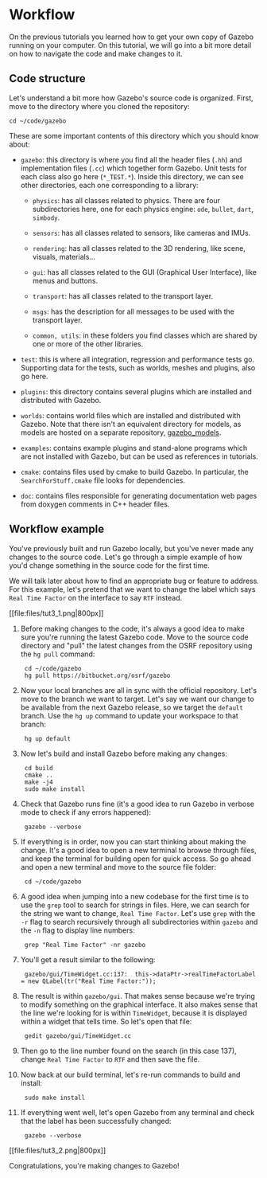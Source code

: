 # Workflow

On the previous tutorials you learned how to get your own copy of Gazebo
running on your computer. On this tutorial, we will go into a bit more
detail on how to navigate the code and make changes to it.

## Code structure

Let's understand a bit more how Gazebo's source code is organized. First,
move to the directory where you cloned the repository:

    cd ~/code/gazebo

These are some important contents of this directory which you should know about:

* `gazebo`: this directory is where you find all the header files (`.hh`) and
implementation files (`.cc`) which together form Gazebo. Unit tests for each class
also go here (`*_TEST.*`).
Inside this directory, we can see other directories, each one corresponding to a
library:

    * `physics`: has all classes related to physics. There are four
                 subdirectories here, one for each physics engine:
                 `ode`, `bullet`, `dart`, `simbody`.

    * `sensors`: has all classes related to sensors, like cameras and IMUs.

    * `rendering`: has all classes related to the 3D rendering, like scene,
                   visuals, materials...

    * `gui`: has all classes related to the GUI (Graphical User Interface),
             like menus and buttons.

    * `transport`: has all classes related to the transport layer.

    * `msgs`: has the description for all messages to be used with the
              transport layer.

    * `common, utils`: in these folders you find classes which are shared by
                       one or more of the other libraries.

* `test`: this is where all integration, regression and performance tests go.
Supporting data for the tests, such as worlds, meshes and plugins, also go here.

* `plugins`: this directory contains several plugins which are installed and
distributed with Gazebo.

* `worlds`: contains world files which are installed and distributed with
Gazebo. Note that there isn't an equivalent directory for models, as models are
hosted on a separate repository,
[gazebo_models](https://bitbucket.org/osrf/gazebo_models/).

* `examples`: contains example plugins and stand-alone programs which are not
installed with Gazebo, but can be used as references in tutorials.

* `cmake`: contains files used by cmake to build Gazebo. In particular, the
`SearchForStuff.cmake` file looks for dependencies.

* `doc`: contains files responsible for generating documentation web pages
from doxygen comments in C++ header files.

## Workflow example

You've previously built and run Gazebo locally, but you've never made any changes
to the source code. Let's go through a simple example of how you'd change something
in the source code for the first time.

We will talk later about how to find an appropriate bug or feature to address.
For this example, let's pretend that we want to change the label which says
`Real Time Factor` on the interface to say `RTF` instead.

[[file:files/tut3_1.png|800px]]


1. Before making changes to the code, it's always a good idea to make sure you're
running the latest Gazebo code. Move to the source code directory and "pull" the
latest changes from the OSRF repository using the `hg pull` command:

        cd ~/code/gazebo
        hg pull https://bitbucket.org/osrf/gazebo

1. Now your local branches are all in sync with the official repository. Let's
move to the branch we want to target. Let's say we want our change to be available
from the next Gazebo release, so we target the `default` branch. Use the `hg up`
command to update your workspace to that branch:

        hg up default

1. Now let's build and install Gazebo before making any changes:

        cd build
        cmake ..
        make -j4
        sudo make install

1. Check that Gazebo runs fine (it's a good idea to run Gazebo in verbose mode
   to check if any errors happened):

        gazebo --verbose

1. If everything is in order, now you can start thinking about making the change.
It's a good idea to open a new terminal to browse through files, and keep the
terminal for building open for quick access. So go ahead and open a new terminal
and move to the source file folder:

        cd ~/code/gazebo

1. A good idea when jumping into a new codebase for the first time is to use the
`grep` tool to search for strings in files. Here, we can search for the string
we want to change, `Real Time Factor`. Let's use `grep` with the `-r` flag to
search recursively through all subdirectories within `gazebo` and the `-n` flag
to display line numbers:

        grep "Real Time Factor" -nr gazebo

1. You'll get a result similar to the following:

        gazebo/gui/TimeWidget.cc:137:  this->dataPtr->realTimeFactorLabel = new QLabel(tr("Real Time Factor:"));

1. The result is within `gazebo/gui`. That makes sense because we're
trying to modify something on the graphical interface. It also makes sense
that the line we're looking for is within `TimeWidget`, because it is
displayed within a widget that tells time. So let's open that file:

        gedit gazebo/gui/TimeWidget.cc

1. Then go to the line number found on the search (in this case 137), change
`Real Time Factor` to `RTF` and then save the file.

1. Now back at our build terminal, let's re-run commands to build and install:

        sudo make install

1. If everything went well, let's open Gazebo from any terminal and check that the
label has been successfully changed:

        gazebo --verbose

[[file:files/tut3_2.png|800px]]

Congratulations, you're making changes to Gazebo!

